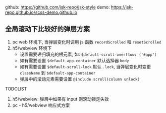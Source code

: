 github: https://github.com/jsk-repo/jsk-style
demo: https://jsk-repo.github.io/scss-demo.github.io

## 全局滚动下比较好的弹层方案

1. pc web 环境下, 当弹层变化时调用 js 函数 `recordScrolled` 和 `resetScrolled` 
2. h5/webview 环境下
    - 设置需要递归填充的根元素, 如: `$default-scroll-overflow: ('#app')`
    - 如有需要设置 `$default-app-container` 默认选择器 `body`
    - 如有需要设置 `$default-scroll-lock` 默认 `.lock`, 当弹层变化时变更 `className` 到 `$default-app-container`
    - 弹层中的滚动元素需要设置 `@include scroll(column unlock)`

TODOLIST
1. h5/webview: 弹层中如果有 input 则滚动锁定失效
2. pc - h5/webview 响应式方案